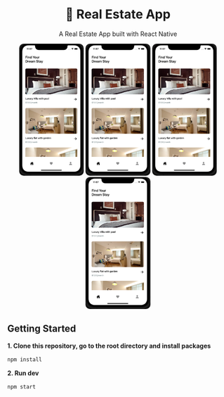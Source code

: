 <h1 align="center"><b>🏡 Real Estate App</b></h1>
<p align="center">
  A Real Estate App built with React Native
</p>

<p align="center">
  <img src="./assets/Home.png" style="border-radius: 10px; height: 300px" />
  <img src="./assets/Home.png" style="border-radius: 10px; height: 300px" />
  <img src="./assets/Home.png" style="border-radius: 10px; height: 300px" />
  <img src="./assets/Home.png" style="border-radius: 10px; height: 300px" />
</p>


## Getting Started

**1. Clone this repository, go to the root directory and install packages**

```bash
npm install
```

**2. Run dev**

```bash
npm start
```
